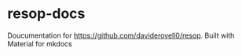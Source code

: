 # resop-docs
Doucumentation for https://github.com/daviderovell0/resop. Built with Material for mkdocs
